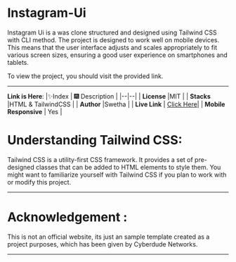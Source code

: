 # Instagram-Ui
Instagram Ui is a  was clone structured and designed using Tailwind CSS with CLI method. The project is designed to work well on mobile devices. This means that the user interface adjusts and scales appropriately to fit various screen sizes, ensuring a good user experience on smartphones and tablets. 

To view the project, you should visit the provided link.

---
**Link is Here**: 
|✨Index | 🎆 Description |
|--|--|
| **License** |MIT  |
| **Stacks** |HTML & TailwindCSS  |
| **Author** |Swetha |
| **Live Link** | [Click Here](https://swethadsalvatore.github.io/Instagram/)|
| **Mobile Responsive** | Yes |

# Understanding Tailwind CSS:

Tailwind CSS is a utility-first CSS framework. It provides a set of pre-designed classes that can be added to HTML elements to style them. You might want to familiarize yourself with Tailwind CSS if you plan to work with or modify this project.

---

# Acknowledgement :
This is not an official website, its just an sample template created as a project purposes, which has been given by Cyberdude Networks.

---